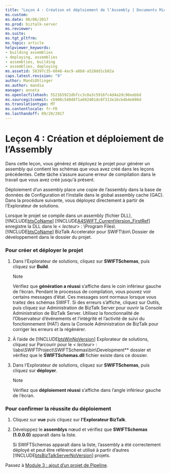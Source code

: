 ```yaml
---
title: "Leçon 4 : Création et déploiement de l’Assembly | Documents Microsoft"
ms.custom: 
ms.date: 06/08/2017
ms.prod: biztalk-server
ms.reviewer: 
ms.suite: 
ms.tgt_pltfrm: 
ms.topic: article
helpviewer_keywords:
- building assemblies
- deploying, assemblies
- assemblies, building
- assemblies, deploying
ms.assetid: 58397c35-6048-4ac9-a8b8-a528dd1cb82a
caps.latest.revision: "9"
author: MandiOhlinger
ms.author: mandia
manager: anneta
ms.openlocfilehash: 5521b5921dbfcc3c8a3c5916fc4d4a2dc96eebbd
ms.sourcegitcommit: cb908c540d8f1a692d01dc8f313e16cb4b4e696d
ms.translationtype: MT
ms.contentlocale: fr-FR
ms.lasthandoff: 09/20/2017
---
```

# <a name="lesson-4-building-and-deploying-the-assembly"></a>Leçon 4 : Création et déploiement de l’Assembly
Dans cette leçon, vous générez et déployez le projet pour générer un assembly qui contient les schémas que vous avez créé dans les leçons précédentes. Cette tâche s’assure aucune erreur de compilation dans le travail que vous avez créé jusqu'à présent.  
  
 Déploiement d’un assembly place une copie de l’assembly dans la base de données de Configuration et l’installe dans le global assembly cache (GAC). Dans la procédure suivante, vous déployez directement à partir de l’Explorateur de solutions.  
  
 Lorsque le projet se compile dans un assembly (fichier DLL), [!INCLUDE[btsCoName](../../includes/btsconame-md.md)] [!INCLUDE[A4SWIFT_CurrentVersion_FirstRef](../../includes/a4swift-currentversion-firstref-md.md)] enregistre la DLL dans le \< *lecteur*> : \Program Files\\ [!INCLUDE[btsCoName](../../includes/btsconame-md.md)] BizTalk Accelerator pour SWIFT\bin\ Dossier de développement dans le dossier du projet.  
  
### <a name="to-build-and-deploy-the-project"></a>Pour créer et déployer le projet  
  
1.  Dans l’Explorateur de solutions, cliquez sur **SWIFTSchemas**, puis cliquez sur **Build**.  
  
    > [!NOTE]
    >  Vérifiez que **génération a réussi** s’affiche dans le coin inférieur gauche de l’écran. Pendant le processus de compilation, vous pouvez voir certains messages d’état. Ces messages sont normaux lorsque vous traitez des schémas SWIFT. Si des erreurs s’affiche, cliquez sur Outils, puis cliquez sur Administration de BizTalk Server pour ouvrir la Console Administration de BizTalk Server. Utilisez la fonctionnalité de l’Observateur d’événements et l’intégrité et l’activité de suivi du fonctionnement (HAT) dans la Console Administration de BizTalk pour corriger les erreurs et la régénérer.  
  
2.  À l’aide de [!INCLUDE[btsWinNoVersion](../../includes/btswinnoversion-md.md)] Explorateur de solutions, cliquez sur Parcourir pour le  **\<* lecteur*> : \labs\SWIFTProject\SWIFTSchemas\bin\Development** dossier et vérifiez que le  **SWIFTSchemas.dll** fichier existe dans ce dossier.  
  
3.  Dans l’Explorateur de solutions, cliquez sur **SWIFTSchemas**, puis cliquez sur **déployer**.  
  
    > [!NOTE]
    >  Vérifiez que **déploiement réussi** s’affiche dans l’angle inférieur gauche de l’écran.  
  
### <a name="to-confirm-deployment-success"></a>Pour confirmer la réussite du déploiement  
  
1.  Cliquez sur **vue** puis cliquez sur **l’Explorateur BizTalk**.  
  
2.  Développez le **assemblys** nœud et vérifiez que **SWIFTSchemas (1.0.0.0)** apparaît dans la liste.  
  
     Si SWIFTSchemas apparaît dans la liste, l’assembly a été correctement déployé et peut être référencé et utilisé à partir d’autres [!INCLUDE[btsBizTalkServerNoVersion](../../includes/btsbiztalkservernoversion-md.md)] projets.  
  
 Passez à [Module 3 : ajout d’un projet de Pipeline](../../adapters-and-accelerators/accelerator-swift/module-3-adding-a-pipeline-project.md).